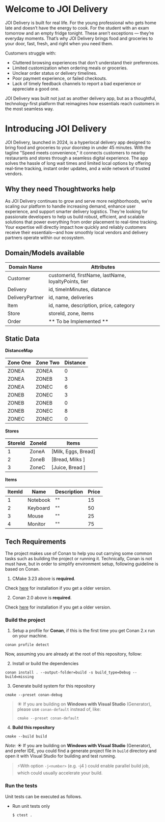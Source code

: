 # Welcome to JOI Delivery
JOI Delivery is built for real life. For the young professional who gets home late and doesn’t have the energy to cook. For the student with an exam tomorrow and an empty fridge tonight. These aren’t exceptions — they’re everyday moments. That’s why JOI Delivery brings food and groceries to your door, fast, fresh, and right when you need them.

Customers struggle with:

- Cluttered browsing experiences that don’t understand their preferences.
- Limited customization when ordering meals or groceries.
- Unclear order status or delivery timelines.
- Poor payment experience, or failed checkouts.
- Lack of timely feedback channels to report a bad experience or appreciate a good one.

JOI Delivery was built not just as another delivery app, but as a thoughtful, technology-first platform that reimagines how essentials reach customers in the most seamless way.

# Introducing JOI Delivery

JOI Delivery, launched in 2024, is a hyperlocal delivery app designed to bring food and groceries to your doorstep in under 45 minutes. With the tagline "Speed meets convenience," it connects customers to nearby restaurants and stores through a seamless digital experience. The app solves the hassle of long wait times and limited local options by offering real-time tracking, instant order updates, and a wide network of trusted vendors.

## Why they need Thoughtworks help
As JOI Delivery continues to grow and serve more neighborhoods, we’re scaling our platform to handle increasing demand, enhance user experience, and support smarter delivery logistics. They're looking for passionate developers to help us build robust, efficient, and scalable solutions that power everything from order placement to real-time tracking.
Your expertise will directly impact how quickly and reliably customers receive their essentials—and how smoothly local vendors and delivery partners operate within our ecosystem.

## Domain/Models available

| Domain Name     | Attributes                                           |
|-----------------|------------------------------------------------------|
| Customer        | customerId, firstName, lastName, loyaltyPoints, tier |
| Delivery        | id, timeInMinutes, diatance                          |
| DeliveryPartner | id, name, deliveries                                 |
| Item            | id, name, description, price, category               |
| Store           | storeId, zone, items                                 |
| Order           | ** To be Implemented **                              | 

## Static Data

**DistanceMap**

| Zone One | Zone Two | Distance | 
|----------|----------|----------|
| ZONEA    | ZONEA    | 0        |
| ZONEA    | ZONEB    | 3        |
| ZONEA    | ZONEC    | 6        |
| ZONEB    | ZONEC    | 3        |
| ZONEB    | ZONEB    | 0        |
| ZONEB    | ZONEC    | 8        |
| ZONEC    | ZONEC    | 0        |

**Stores**

| StoreId | ZoneId | Items               |
|---------|--------|---------------------|
|  1      | ZoneA  | [Milk, Eggs, Bread] |
|  2      | ZoneB  | [Bread, Milks ]     |
|  3      | ZoneC  | [Juice, Bread ]     |

**Items**

| ItemId | Name     | Description | Price |
|--------|----------|-------------|-------|
|  1     | Notebook | ""          | 15    |
|  2     | Keyboard | ""          | 50    |
|  3     | Mouse    | ""          | 25    |
|  4     | Monitor  | ""          | 75    |



## Tech Requirements
The project makes use of Conan to help you out carrying some common tasks such as building the project or running it.
Technically, Conan is not must have, but in order to simplify environment setup, following guideline is based on Conan.

1. CMake 3.23 above is **required**.

Check [here](https://cmake.org/download/) for installation if you get a older version.

2. Conan 2.0 above is **required**.

Check [here](https://docs.conan.io/2/installation.html) for installation if you get a older version.

### Build the project

1. Setup a profile for **Conan**, if this is the first time you get Conan 2.x run on your machine.

```shell
conan profile detect
```

Now, assuming you are already at the root of this repository, follow:

2. Install or build the dependencies


```shell
conan install . --output-folder=build -s build_type=Debug --build=missing
```

3. Generate build system for this repository

```shell
cmake --preset conan-debug
```

> ☀️ If you are building on **Windows with Visual Studio** (Generator), please use `conan-default` instead of, like:
>
> ```shell
> cmake --preset conan-default
> ```

4. **Build this repository**
```shell
cmake --build build
```

*Note:* ☀️ If you are building on **Windows with Visual Studio** (Generator), and prefer IDE, you could find a generate project file in `build` directory and open it with Visual Studio for building and test running.
> ⚡️With option `-j<number>` (e.g. -j4 ) could enable parallel build job, which could usually accelerate your build.

### Run the tests

Unit tests can be executed as follows.

- Run unit tests only

  ```shell
  $ ctest .
  ```
